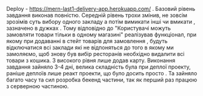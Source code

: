 Deploy - https://mern-last1-delivery-app.herokuapp.com/ . Базовий рівень завдання виконав повністю. Середній рівень трохи змінив, не зовсім зрозімів суть вибору одного закладу а потім вимикати інші чи вмикати , зазначено в дужках . Тому відповідно до "Користувачі можуть замовляти товари тільки в одному магазині" реалізував функціонал, при якому при додаванні в стейт товарів для замовлення , будуть відключатися всі заклади які не відпоняться до того в якому ми замоляємо, щоб знову був вибір ресторанів необхідно видалити всі товари з кошика. З високого рівня лише додав карту. Виконання завдання зайняло 3-4 дні, велика складність була при деплої проекту, раніше деплоїв лише реакт проекти, що було досить просто . Та зайняло багато часу та сил розробка бекенд частини, так як перший раз працюю з серверною частиною. 
